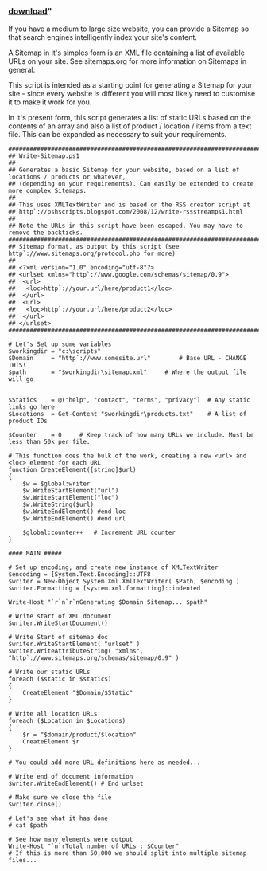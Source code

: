 ﻿---
pid:            831
parent:         0
children:       
poster:         uknzguy
title:          
date:           2009-01-28 13:08:05
format:         posh
---

# 

### [download](831.ps1)"

If you have a medium to large size website, you can provide a Sitemap so that search engines intelligently index your site's content.

A Sitemap in it's simples form is an XML file containing a list of available URLs on your site. See sitemaps.org for more information on Sitemaps in general.

This script is intended as a starting point for generating a Sitemap for your site - since every website is different you will most likely need to customise it to make it work for you.

In it's present form, this script generates a list of static URLs based on the contents of an array and also a list of product / location / items from a text file. This can be expanded as necessary to suit your requirements.

```posh
####################################################################################################
## Write-Sitemap.ps1
##
## Generates a basic Sitemap for your website, based on a list of locations / products or whatever,
## (depending on your requirements). Can easily be extended to create more complex Sitemaps.
## 
## This uses XMLTextWriter and is based on the RSS creator script at 
## http`://pshscripts.blogspot.com/2008/12/write-rssstreamps1.html
##
## Note the URLs in this script have been escaped. You may have to remove the backticks.
####################################################################################################
## Sitemap format, as output by this script (see http`://www.sitemaps.org/protocol.php for more)
##
## <?xml version="1.0" encoding="utf-8"?>
## <urlset xmlns="http`://www.google.com/schemas/sitemap/0.9">
##  <url>
##   <loc>http`://your.url/here/product1</loc>
##  </url>
##  <url>
##   <loc>http`://your.url/here/product2</loc>
##  </url>
## </urlset>
####################################################################################################

# Let's Set up some variables
$workingdir = "c:\scripts"
$Domain 	= "http`://www.somesite.url"		# Base URL - CHANGE THIS!
$path 		= "$workingdir\sitemap.xml"		# Where the output file will go


$Statics 	= @("help", "contact", "terms", "privacy") 	# Any static links go here
$Locations 	= Get-Content "$workingdir\products.txt"    # A list of product IDs

$Counter 	= 0		# Keep track of how many URLs we include. Must be less than 50k per file.

# This function does the bulk of the work, creating a new <url> and <loc> element for each URL
function CreateElement([string]$url)
{
	$w = $global:writer
	$w.WriteStartElement("url")
	$w.WriteStartElement("loc")
	$w.WriteString($url)
	$w.WriteEndElement() #end loc
	$w.WriteEndElement() #end url

	$global:counter++	# Increment URL counter
}

#### MAIN #####

# Set up encoding, and create new instance of XMLTextWriter
$encoding = [System.Text.Encoding]::UTF8
$writer = New-Object System.Xml.XmlTextWriter( $Path, $encoding )
$writer.Formatting = [system.xml.formatting]::indented

Write-Host "`r`n`r`nGenerating $Domain Sitemap... $path"

# Write start of XML document
$writer.WriteStartDocument()

# Write Start of sitemap doc
$writer.WriteStartElement( "urlset" )
$writer.WriteAttributeString( "xmlns", "http`://www.sitemaps.org/schemas/sitemap/0.9" )

# Write our static URLs
foreach ($static in $statics)
{
	CreateElement "$Domain/$Static"
}

# Write all location URLs
foreach ($Location in $Locations)
{
	$r = "$domain/product/$location"
	CreateElement $r
}

# You could add more URL definitions here as needed...

# Write end of document information
$writer.WriteEndElement() # End urlset

# Make sure we close the file
$writer.close()

# Let's see what it has done
# cat $path

# See how many elements were output
Write-Host "`n`rTotal number of URLs : $Counter"
# If this is more than 50,000 we should split into multiple sitemap files...
```

